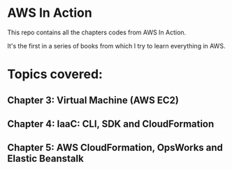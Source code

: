 # AWS In Action

This repo contains all the chapters codes from AWS In Action.

It's the first in a series of books from which I try to learn
everything in AWS.

# Topics covered:
## Chapter 3: Virtual Machine (AWS EC2)
## Chapter 4: IaaC: CLI, SDK and CloudFormation
## Chapter 5: AWS CloudFormation, OpsWorks and Elastic Beanstalk
